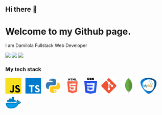 ## Hi there 👋

# Welcome to my Github page.
I am Damilola
Fullstack Web Developer

<a><img height="30" src="https://img.shields.io/badge/twitter-%231DA1F2.svg?&style=for-the-badge&logo=twitter&logoColor=white"/></a>
<a><img height="30" src="https://img.shields.io/badge/-medium-black?logo=medium&logoColor=white&style=for-the-badge"/></a>
<a><img height="30" src="https://img.shields.io/badge/linkedin-blue.svg?&style=for-the-badge&logo=linkedin&logoColor=white"/></a>




### My tech stack

<img src="/img/js.png" alt="js" width="50" height="50"/> &nbsp; <img src="/img/typescript.png" alt="typescript" width="50" height="50"/> &nbsp;  <img src="/img/python.png" alt="python" width="50" height="50"/> &nbsp;  <img src="/img/html.png" alt="html" width="50" height="50"/> &nbsp; <img src="/img/css.png" alt="css" width="40" height="50"/> &nbsp; <img src="/img/git.png" alt="git" width="50" height="50"/> &nbsp; <img src="/img/mongo.png" alt="mongo" width="50" height="50"/> &nbsp; <img src="/img/mysql.png" alt="mysql" width="50" height="50"/> &nbsp; <img src="/img/docker.png" alt="docker" width="50" height="50"/>

<!--
**john9384/john9384** is a ✨ _special_ ✨ repository because its `README.md` (this file) appears on your GitHub profile.

Here are some ideas to get you started:

- 🔭 I’m currently working on ...
- 🌱 I’m currently learning ...
- 👯 I’m looking to collaborate on ...
- 🤔 I’m looking for help with ...
- 💬 Ask me about ...
- 📫 How to reach me: ...
- 😄 Pronouns: ...
- ⚡ Fun fact: ...
-->
